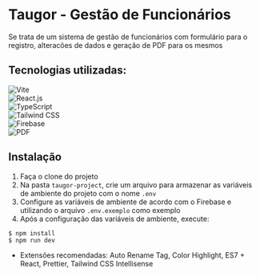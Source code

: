 # Taugor - Gestão de Funcionários

Se trata de um sistema de gestão de funcionários com formulário para o registro, alteracões de dados e geração de PDF para os mesmos

## Tecnologias utilizadas:

![Vite](https://img.shields.io/badge/-Vite-0D1117?style=for-the-badge&logo=Vite&labelColor=0D1117)&nbsp; </br>
![React.js](https://img.shields.io/badge/-React.js-0D1117?style=for-the-badge&logo=react&labelColor=0D1117)&nbsp;</br>
![TypeScript](https://img.shields.io/badge/-TypeScript-0D1117?style=for-the-badge&logo=typescript&labelColor=0D1117)&nbsp;</br>
![Tailwind CSS](https://img.shields.io/badge/-Tailwind%20CSS-0D1117?style=for-the-badge&logo=tailwind-css&labelColor=0D1117)&nbsp;</br>
![Firebase](https://img.shields.io/badge/-Firebase-0D1117?style=for-the-badge&logo=firebase&labelColor=0D1117)&nbsp;</br>
![PDF](https://img.shields.io/badge/-PDF-0D1117?style=for-the-badge&logo=PDF&labelColor=0D1117)&nbsp;


## Instalação

1. Faça o clone do projeto
2. Na pasta `taugor-project`, crie um arquivo para armazenar as variáveis de ambiente do projeto com o nome `.env`
3. Configure as variáveis de ambiente de acordo com o Firebase e utilizando o arquivo `.env.exemplo` como exemplo
4. Após a configuração das variáveis de ambiente, execute:

```
$ npm install
$ npm run dev
```

- Extensões recomendadas: Auto Rename Tag, Color Highlight, ES7 + React,  Prettier, Tailwind CSS Intellisense
